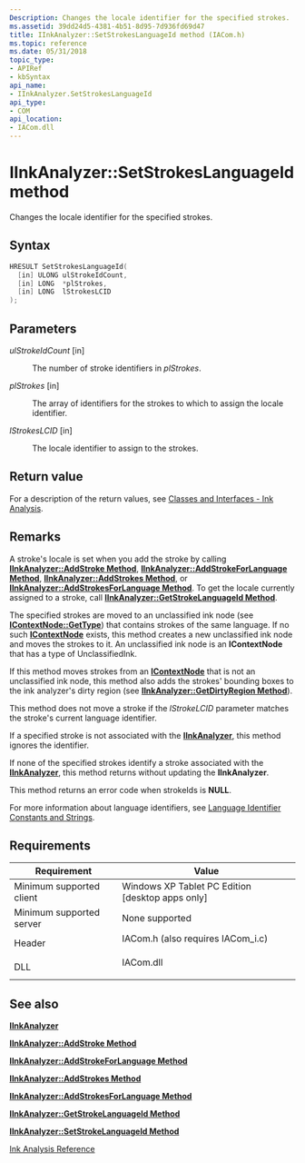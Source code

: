 ```yaml
---
Description: Changes the locale identifier for the specified strokes.
ms.assetid: 39dd24d5-4381-4b51-8d95-7d936fd69d47
title: IInkAnalyzer::SetStrokesLanguageId method (IACom.h)
ms.topic: reference
ms.date: 05/31/2018
topic_type: 
- APIRef
- kbSyntax
api_name: 
- IInkAnalyzer.SetStrokesLanguageId
api_type: 
- COM
api_location: 
- IACom.dll
---
```


# IInkAnalyzer::SetStrokesLanguageId method

Changes the locale identifier for the specified strokes.

## Syntax


```C++
HRESULT SetStrokesLanguageId(
  [in] ULONG ulStrokeIdCount,
  [in] LONG  *plStrokes,
  [in] LONG  lStrokesLCID
);
```



## Parameters

<dl> <dt>

*ulStrokeIdCount* \[in\]
</dt> <dd>

The number of stroke identifiers in *plStrokes*.

</dd> <dt>

*plStrokes* \[in\]
</dt> <dd>

The array of identifiers for the strokes to which to assign the locale identifier.

</dd> <dt>

*lStrokesLCID* \[in\]
</dt> <dd>

The locale identifier to assign to the strokes.

</dd> </dl>

## Return value

For a description of the return values, see [Classes and Interfaces - Ink Analysis](classes-and-interfaces---ink-analysis.md).

## Remarks

A stroke's locale is set when you add the stroke by calling [**IInkAnalyzer::AddStroke Method**](iinkanalyzer-addstroke.md), [**IInkAnalyzer::AddStrokeForLanguage Method**](iinkanalyzer-addstrokeforlanguage.md), [**IInkAnalyzer::AddStrokes Method**](iinkanalyzer-addstrokes.md), or [**IInkAnalyzer::AddStrokesForLanguage Method**](iinkanalyzer-addstrokesforlanguage.md). To get the locale currently assigned to a stroke, call [**IInkAnalyzer::GetStrokeLanguageId Method**](iinkanalyzer-getstrokelanguageid.md).

The specified strokes are moved to an unclassified ink node (see [**IContextNode::GetType**](icontextnode-gettype.md)) that contains strokes of the same language. If no such [**IContextNode**](icontextnode.md) exists, this method creates a new unclassified ink node and moves the strokes to it. An unclassified ink node is an **IContextNode** that has a type of UnclassifiedInk.

If this method moves strokes from an [**IContextNode**](icontextnode.md) that is not an unclassified ink node, this method also adds the strokes' bounding boxes to the ink analyzer's dirty region (see [**IInkAnalyzer::GetDirtyRegion Method**](iinkanalyzer-getdirtyregion.md)).

This method does not move a stroke if the *lStrokeLCID* parameter matches the stroke's current language identifier.

If a specified stroke is not associated with the [**IInkAnalyzer**](iinkanalyzer.md), this method ignores the identifier.

If none of the specified strokes identify a stroke associated with the [**IInkAnalyzer**](iinkanalyzer.md), this method returns without updating the **IInkAnalyzer**.

This method returns an error code when strokeIds is **NULL**.

For more information about language identifiers, see [Language Identifier Constants and Strings](/windows/desktop/Intl/language-identifier-constants-and-strings).

## Requirements



| Requirement | Value |
|-------------------------------------|---------------------------------------------------------------------------------------------------------------|
| Minimum supported client<br/> | Windows XP Tablet PC Edition \[desktop apps only\]<br/>                                                 |
| Minimum supported server<br/> | None supported<br/>                                                                                     |
| Header<br/>                   | <dl> <dt>IACom.h (also requires IACom\_i.c)</dt> </dl> |
| DLL<br/>                      | <dl> <dt>IACom.dll</dt> </dl>                          |



## See also

<dl> <dt>

[**IInkAnalyzer**](iinkanalyzer.md)
</dt> <dt>

[**IInkAnalyzer::AddStroke Method**](iinkanalyzer-addstroke.md)
</dt> <dt>

[**IInkAnalyzer::AddStrokeForLanguage Method**](iinkanalyzer-addstrokeforlanguage.md)
</dt> <dt>

[**IInkAnalyzer::AddStrokes Method**](iinkanalyzer-addstrokes.md)
</dt> <dt>

[**IInkAnalyzer::AddStrokesForLanguage Method**](iinkanalyzer-addstrokesforlanguage.md)
</dt> <dt>

[**IInkAnalyzer::GetStrokeLanguageId Method**](iinkanalyzer-getstrokelanguageid.md)
</dt> <dt>

[**IInkAnalyzer::SetStrokeLanguageId Method**](iinkanalyzer-setstrokelanguageid.md)
</dt> <dt>

[Ink Analysis Reference](ink-analysis-reference.md)
</dt> </dl>

 

